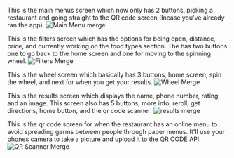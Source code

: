 This is the main menus screen which now only has 2 buttons, picking a restaurant and going straight to the QR code screen (Incase you've already ran the app).
![Main Menu merge](https://user-images.githubusercontent.com/46610322/118343588-ef524480-b4f7-11eb-90b6-7b31192f040e.png)

This is the filters screen which has the options for being open, distance, price, and currently working on the food types section. The has two buttons one to go back to the home screen and one for moving to the spinning wheel.
![Filters Merge](https://user-images.githubusercontent.com/46610322/118344557-bff20680-b4fc-11eb-8b89-e298a52475a0.png)

This is the wheel screen which basically has 3 buttons, home screen, spin the wheel, and next for when you get your results.
![Wheel Merge](https://user-images.githubusercontent.com/46610322/118344578-e57f1000-b4fc-11eb-9ff3-b9460d747d1f.png)

This is the results screen which displays the name, phone number, rating, and an image. This screen also has 5 buttons; more info, reroll, get directions, home button, and the qr code scanner.
![results merge](https://user-images.githubusercontent.com/46610322/118344649-4c9cc480-b4fd-11eb-88f2-1972fb7d2b46.png)

This is the qr code screen for when the restaurant has an online menu to avoid spreading germs between people through paper menus. It'll use your phones camera to take a picture and upload it to the QR CODE API.
![QR Scanner Merge](https://user-images.githubusercontent.com/46610322/118344669-75bd5500-b4fd-11eb-8298-e0d47c3825e9.png)

